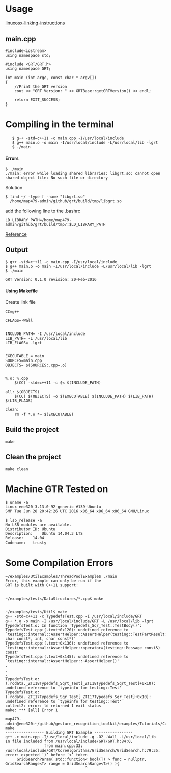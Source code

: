 # Usage

[linuxosx-linking-instructions](https://github.com/nickgillian/grt/tree/master/build#linuxosx-linking-instructions)

main.cpp
---

```
#include<iostream>
using namespace std;

#include <GRT/GRT.h>
using namespace GRT;

int main (int argc, const char * argv[])
{
    //Print the GRT version
    cout << "GRT Version: " << GRTBase::getGRTVersion() << endl;

    return EXIT_SUCCESS;
}
```



# Compiling in the terminal
```
   $ g++ -std=c++11 -c main.cpp -I/usr/local/include  
   $ g++ main.o -o main -I/usr/local/include -L/usr/local/lib -lgrt  
   $ ./main
```

#### Errors
```
$ ./main  
./main: error while loading shared libraries: libgrt.so: cannot open shared object file: No such file or directory
```


Solution
```
$ find ~/ -type f -name "libgrt.so"   
  /home/map479-admin/github/grt/build/tmp/libgrt.so
```
add the following line to the .bashrc
```
LD_LIBRARY_PATH=/home/map479-admin/github/grt/build/tmp/:$LD_LIBRARY_PATH
```
[Reference](https://www.cs.swarthmore.edu/~newhall/unixhelp/howto_C_libraries.html)


Output
---

```
$ g++ -std=c++11 -c main.cpp -I/usr/local/include  
$ g++ main.o -o main -I/usr/local/include -L/usr/local/lib -lgrt  
$ ./main

GRT Version: 0.1.0 revision: 20-Feb-2016

```

#### Using Makefile


Create link file
```
CC=g++

CFLAGS=-Wall


INCLUDE_PATH= -I /usr/local/include
LIB_PATH= -L /usr/local/lib
LIB_FLAGS= -lgrt


EXECUTABLE = main
SOURCES=main.cpp
OBJECTS= $(SOURCES:.cpp=.o)


%.o: %.cpp
	$(CC) -std=c++11 -c $< $(INCLUDE_PATH)

all: $(OBJECTS)
	$(CC) $(OBJECTS) -o $(EXECUTABLE) $(INCLUDE_PATH) $(LIB_PATH) $(LIB_FLAGS)

clean:
	rm -f *.o *~ $(EXECUTABLE)
```


## Build the project
```
make
```


## Clean the project
```
make clean
```











# Machine GTR Tested on


```
$ uname -a
Linux eee320 3.13.0-92-generic #139-Ubuntu
SMP Tue Jun 28 20:42:26 UTC 2016 x86_64 x86_64 x86_64 GNU/Linux
```

```
$ lsb_release -a
No LSB modules are available.
Distributor ID:	Ubuntu
Description:	Ubuntu 14.04.3 LTS
Release:	14.04
Codename:	trusty
```




# Some Compilation Errors


```
~/examples/UtilExamples/ThreadPoolExample$ ./main
Error, this example can only be run if the
GRT is built with C++11 support!
```


```

~/examples/tests/DataStructures/*.cpp$ make


~/examples/tests/Util$ make
g++ -std=c++11 -c TypedefsTest.cpp -I /usr/local/include/GRT
g++ *.o -o main -I /usr/local/include/GRT -L /usr/local/lib -lgrt
TypedefsTest.o: In function `Typedefs_Sqr_Test::TestBody()':
TypedefsTest.cpp:(.text+0x120): undefined reference to `testing::internal::AssertHelper::AssertHelper(testing::TestPartResult::Type, char const*, int, char const*)'
TypedefsTest.cpp:(.text+0x136): undefined reference to `testing::internal::AssertHelper::operator=(testing::Message const&) const'
TypedefsTest.cpp:(.text+0x145): undefined reference to `testing::internal::AssertHelper::~AssertHelper()'
.
.
.
TypedefsTest.o:(.rodata._ZTI18Typedefs_Sqrt_Test[_ZTI18Typedefs_Sqrt_Test]+0x10): undefined reference to `typeinfo for testing::Test'
TypedefsTest.o:(.rodata._ZTI17Typedefs_Sqr_Test[_ZTI17Typedefs_Sqr_Test]+0x10): undefined reference to `typeinfo for testing::Test'
collect2: error: ld returned 1 exit status
make: *** [all] Error 1
```

```
map479-admin@eee320:~/github/gesture_recognition_toolkit/examples/Tutorials/CustomMakefile$ make
----------------- Building GRT Example -----------------
g++ -c main.cpp -I/usr/local/include -g -O2 -Wall -L/usr/local/lib
In file included from /usr/local/include/GRT/GRT.h:84:0,
                 from main.cpp:33:
/usr/local/include/GRT/CoreAlgorithms/GridSearch/GridSearch.h:79:35: error: expected ‘)’ before ‘<’ token
     GridSearchParam( std::function< bool(T) > func = nullptr, GridSearchRange<T> range = GridSearchRange<T>() ){
                                   ^
```
